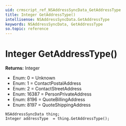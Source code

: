 ```yaml
---
uid: crmscript_ref_NSAddressSyncData_GetAddressType
title: Integer GetAddressType()
intellisense: NSAddressSyncData.GetAddressType
keywords: NSAddressSyncData, GetAddressType
so.topic: reference
---
```


# Integer GetAddressType()

**Returns:** Integer

* Enum: 0 = Unknown
* Enum: 1 = ContactPostalAddress
* Enum: 2 = ContactStreetAddress
* Enum: 16387 = PersonPrivateAddress
* Enum: 8196 = QuoteBillingAddress
* Enum: 8197 = QuoteShippingAddress

```crmscript
NSAddressSyncData thing;
Integer addressType  = thing.GetAddressType();
```
